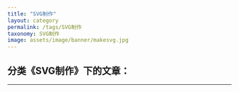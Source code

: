 ```yaml
---
title: "SVG制作"
layout: category
permalink: /tags/SVG制作
taxonomy: SVG制作
image: assets/image/banner/makesvg.jpg
---
```


## 分类《SVG制作》下的文章：
---
